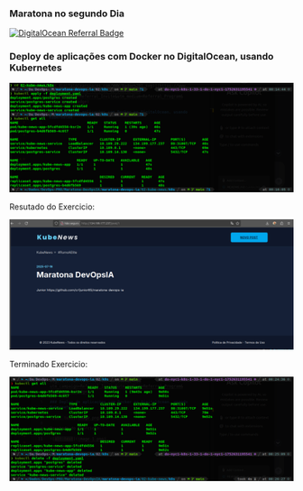 ### Maratona no segundo Dia

[![DigitalOcean Referral Badge](https://web-platforms.sfo2.cdn.digitaloceanspaces.com/WWW/Badge%201.svg)](https://www.digitalocean.com/?refcode=12736b5d24eb&utm_campaign=Referral_Invite&utm_medium=Referral_Program&utm_source=badge)

### Deploy de aplicações com Docker no DigitalOcean, usando Kubernetes

![alt text](image.png)

Resutado do Exercicio:

![alt text](image-1.png)

Terminado Exercicio:

![alt text](image-2.png)